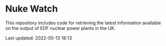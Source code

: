 # Nuke Watch

This repository includes code for retrieving the latest information available on the output of EDF nuclear power plants in the UK.

Last updated: 2022-05-13 18:13